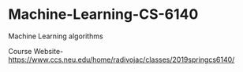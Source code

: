 # Machine-Learning-CS-6140
Machine Learning algorithms

Course Website- https://www.ccs.neu.edu/home/radivojac/classes/2019springcs6140/
